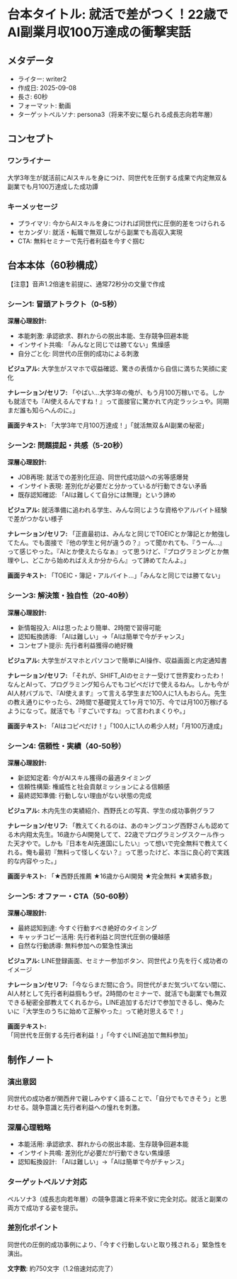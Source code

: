 # 台本タイトル: 就活で差がつく！22歳でAI副業月収100万達成の衝撃実話

## メタデータ
- ライター: writer2
- 作成日: 2025-09-08
- 長さ: 60秒
- フォーマット: 動画
- ターゲットペルソナ: persona3（将来不安に駆られる成長志向若年層）

## コンセプト
### ワンライナー
大学3年生が就活前にAIスキルを身につけ、同世代を圧倒する成果で内定無双＆副業でも月100万達成した成功譚

### キーメッセージ
- プライマリ: 今からAIスキルを身につければ同世代に圧倒的差をつけられる
- セカンダリ: 就活・転職で無双しながら副業でも高収入実現
- CTA: 無料セミナーで先行者利益を今すぐ掴む

## 台本本体（60秒構成）
【注意】音声1.2倍速を前提に、通常72秒分の文量で作成

### シーン1: 冒頭アトラクト（0-5秒）
**深層心理設計:**
- 本能刺激: 承認欲求、群れからの脱出本能、生存競争回避本能
- インサイト共鳴: 「みんなと同じでは勝てない」焦燥感
- 自分ごと化: 同世代の圧倒的成功による刺激

**ビジュアル:** 大学生がスマホで収益確認、驚きの表情から自信に満ちた笑顔に変化

**ナレーション/セリフ:**
「やばい...大学3年の俺が、もう月100万稼いでる。しかも就活でも『AI使えるんですね！』って面接官に驚かれて内定ラッシュや。同期まだ誰も知らへんのに。」

**画面テキスト:** 「大学3年で月100万達成！」「就活無双＆AI副業の秘密」

### シーン2: 問題提起・共感（5-20秒）
**深層心理設計:**
- JOB再現: 就活での差別化圧迫、同世代成功談への劣等感爆発
- インサイト表現: 差別化が必要だと分かっているが行動できない矛盾
- 既存認知確認: 「AIは難しくて自分には無理」という諦め

**ビジュアル:** 就活準備に追われる学生、みんな同じような資格やアルバイト経験で差がつかない様子

**ナレーション/セリフ:**
「正直最初は、みんなと同じでTOEICとか簿記とか勉強してたん。でも面接で『他の学生と何が違うの？』って聞かれても、『うーん...』って感じやった。『AIとか使えたらなぁ』って思うけど、『プログラミングとか無理やし、どこから始めればええか分からん』って諦めてたんよ。」

**画面テキスト:** 「TOEIC・簿記・アルバイト...」「みんなと同じでは勝てない」

### シーン3: 解決策・独自性（20-40秒）
**深層心理設計:**
- 新情報投入: AIは思ったより簡単、2時間で習得可能
- 認知転換誘導: 「AIは難しい」→「AIは簡単で今がチャンス」
- コンセプト提示: 先行者利益獲得の絶好機

**ビジュアル:** 大学生がスマホとパソコンで簡単にAI操作、収益画面と内定通知書

**ナレーション/セリフ:**
「それが、SHIFT_AIのセミナー受けて世界変わったわ！なんとAIって、プログラミング知らんでもコピペだけで使えるねん。しかも今がAI人材バブルで、『AI使えます』って言える学生まだ100人に1人もおらん。先生の教え通りにやったら、2時間で基礎覚えて1ヶ月で10万、今では月100万稼げるようになって。就活でも『すごいですね』って言われまくりや。」

**画面テキスト:** 「AIはコピペだけ！」「100人に1人の希少人材」「月100万達成」

### シーン4: 信頼性・実績（40-50秒）
**深層心理設計:**
- 新認知定着: 今がAIスキル獲得の最適タイミング
- 信頼性構築: 権威性と社会貢献ミッションによる信頼感
- 最終認知準備: 行動しない理由がない状態の完成

**ビジュアル:** 木内先生の実績紹介、西野氏との写真、学生の成功事例グラフ

**ナレーション/セリフ:**
「教えてくれるのは、あのキングコング西野さんも認めてる木内翔太先生。16歳からAI開発してて、22歳でプログラミングスクール作った天才やで。しかも『日本をAI先進国にしたい』って想いで完全無料で教えてくれる。俺も最初『無料って怪しくない？』って思ったけど、本当に良心的で実践的な内容やった。」

**画面テキスト:** 「★西野氏推薦 ★16歳からAI開発 ★完全無料 ★実績多数」

### シーン5: オファー・CTA（50-60秒）
**深層心理設計:**
- 最終認知到達: 今すぐ行動すべき絶好のタイミング
- キャッチコピー活用: 先行者利益と同世代圧倒の優越感
- 自然な行動誘導: 無料参加への緊急性演出

**ビジュアル:** LINE登録画面、セミナー参加ボタン、同世代より先を行く成功者のイメージ

**ナレーション/セリフ:**
「今ならまだ間に合う。同世代がまだ気づいてない間に、AI人材として先行者利益掴もうぜ。2時間のセミナーで、就活でも副業でも無双できる秘密全部教えてくれるから。LINE追加するだけで参加できるし、俺みたいに『大学生のうちに始めて正解やった』って絶対思えるで！」

**画面テキスト:** 「同世代を圧倒する先行者利益！」「今すぐLINE追加で無料参加」

## 制作ノート

### 演出意図
同世代の成功者が関西弁で親しみやすく語ることで、「自分でもできそう」と思わせる。競争意識と先行者利益への憧れを刺激。

### 深層心理戦略
- 本能活用: 承認欲求、群れからの脱出本能、生存競争回避本能
- インサイト共鳴: 差別化が必要だが行動できない焦燥感
- 認知転換設計: 「AIは難しい」→「AIは簡単で今がチャンス」

### ターゲットペルソナ対応
ペルソナ3（成長志向若年層）の競争意識と将来不安に完全対応。就活と副業の両方で成功する姿を提示。

### 差別化ポイント
同世代の圧倒的成功事例により、「今すぐ行動しないと取り残される」緊急性を演出。

**文字数**: 約750文字（1.2倍速対応完了）